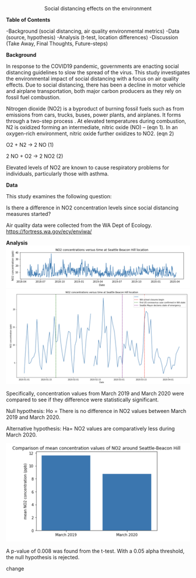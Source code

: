<p align="center">
Social distancing effects on the environment




**Table of Contents**

-Background (social distancing, air quality environmental metrics) 
-Data (source, hypothesis) 
-Analysis (t-test, location differences) 
-Discussion (Take Away, Final Thoughts, Future-steps)




**Background**

In response to the COVID19 pandemic, governments are enacting social distancing guidelines to slow the spread of the virus.  This study investigates the environmental impact of social distancing with a focus on air quality effects.  Due to social distancing, there has been a decline in motor vehicle and airplane transportation, both major carbon producers as they rely on fossil fuel combustion.  

Nitrogen dioxide (NO2) is a byproduct of burning fossil fuels such as from emissions from cars, trucks, buses, power plants, and airplanes.  It forms through a two-step process .  At elevated temperatures during combustion, N2 is oxidized forming an intermediate, nitric oxide (NO) – (eqn 1). In an oxygen-rich environment, nitric oxide further oxidizes to NO2. (eqn 2)

O2 + N2 → 2 NO 		(1)

2 NO + O2 → 2 NO2	 	(2)


Elevated levels of NO2 are known to cause respiratory problems for individuals, particularly those with asthma.

**Data**

This study examines the following question:

Is there a difference in NO2 concentration levels since social distancing measures started?

Air quality data were collected from the WA Dept of Ecology.
https://fortress.wa.gov/ecy/enviwa/

**Analysis**
![t-test](https://github.com/b-weintraub/social-distancing/blob/unpolluted/images/NO2-conc-time-series.png)
![t-test](https://github.com/b-weintraub/social-distancing/blob/unpolluted/images/2020_time_series_plot.png)

Specifically, concentration values from March 2019 and March 2020 were compared to see if they difference were statistically significant. 

Null hypothesis:
Ho = There is no difference in NO2 values between March 2019 and March 2020.

Alternative hypothesis:
Ha= NO2 values are comparatively less during March 2020.


![t-test](https://github.com/b-weintraub/social-distancing/blob/master/images/t-test.png)

A p-value of 0.008 was found from the t-test.  With a 0.05 alpha threshold, the null hypothesis is rejected.

change
